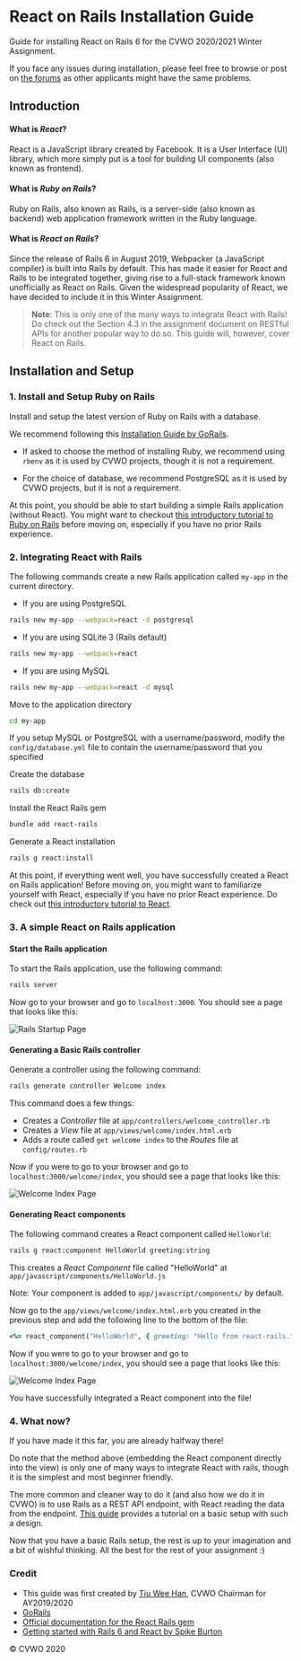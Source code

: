 <!-- markdownlint-disable MD001 MD026 -->

# React on Rails Installation Guide

Guide for installing React on Rails 6 for the CVWO 2020/2021 Winter Assignment.

If you face any issues during installation, please feel free to browse or post on [the forums](https://github.com/zhuhanming/CVWO-2021/issues) as other applicants might have the same problems.

## Introduction

#### What is _React_?

React is a JavaScript library created by Facebook. It is a User Interface (UI) library, which more simply put is a tool for building UI components (also known as frontend).

#### What is _Ruby on Rails_?

Ruby on Rails, also known as Rails, is a server-side (also known as backend) web application framework written in the Ruby language.

#### What is _React on Rails_?

Since the release of Rails 6 in August 2019, Webpacker (a JavaScript compiler) is built into Rails by default. This has made it easier for React and Rails to be integrated together, giving rise to a full-stack framework known unofficially as React on Rails. Given the widespread popularity of React, we have decided to include it in this Winter Assignment.

> **Note**: This is only one of the many ways to integrate React with Rails! Do check out the Section 4.3 in the assignment document on RESTful APIs for another popular way to do so. This guide will, however, cover React on Rails.

## Installation and Setup

### 1. Install and Setup Ruby on Rails

Install and setup the latest version of Ruby on Rails with a database.

We recommend following this [Installation Guide by GoRails](https://gorails.com/setup/).

- If asked to choose the method of installing Ruby, we recommend using `rbenv` as it is used by CVWO projects, though it is not a requirement.

- For the choice of database, we recommend PostgreSQL as it is used by CVWO projects, but it is not a requirement.

At this point, you should be able to start building a simple Rails application (without React). You might want to checkout [this introductory tutorial to Ruby on Rails](https://guides.rubyonrails.org/getting_started.html) before moving on, especially if you have no prior Rails experience.

### 2. Integrating React with Rails

The following commands create a new Rails application called `my-app` in the current directory.

- If you are using PostgreSQL

```bash
rails new my-app --webpack=react -d postgresql
```

- If you are using SQLite 3 (Rails default)

```bash
rails new my-app --webpack=react
```

- If you are using MySQL

```bash
rails new my-app --webpack=react -d mysql
```

Move to the application directory

```bash
cd my-app
```

If you setup MySQL or PostgreSQL with a username/password, modify the `config/database.yml` file to contain the username/password that you specified

Create the database

```bash
rails db:create
```

Install the React Rails gem

```bash
bundle add react-rails
```

Generate a React installation

```bash
rails g react:install
```

At this point, if everything went well, you have successfully created a React on Rails application! Before moving on, you might want to familiarize yourself with React, especially if you have no prior React experience. Do check out [this introductory tutorial to React](https://reactjs.org/tutorial/tutorial.html).

### 3. A simple React on Rails application

#### Start the Rails application

To start the Rails application, use the following command:

```bash
rails server
```

Now go to your browser and go to `localhost:3000`. You should see a page that looks like this:

![Rails Startup Page](https://raw.githubusercontent.com/tiuweehan/React-Rails-Installation-Guide/master/assets/Rails%20Startup%20Page.png)

#### Generating a Basic Rails controller

Generate a controller using the following command:

```bash
rails generate controller Welcome index
```

This command does a few things:

- Creates a _Controller_ file at `app/controllers/welcome_controller.rb`
- Creates a _View_ file at `app/views/welcome/index.html.erb`
- Adds a route called `get welcome index` to the _Routes_ file at `config/routes.rb`

Now if you were to go to your browser and go to `localhost:3000/welcome/index`, you should see a page that looks like this:

![Welcome Index Page](https://raw.githubusercontent.com/tiuweehan/React-Rails-Installation-Guide/master/assets/Controller.png)

#### Generating React components

The following command creates a React component called `HelloWorld`:

```bash
rails g react:component HelloWorld greeting:string
```

This creates a _React Component_ file called "HelloWorld" at `app/javascript/components/HelloWorld.js`

Note: Your component is added to `app/javascript/components/` by default.

Now go to the `app/views/welcome/index.html.erb` you created in the previous step and add the following line to the bottom of the file:

```ruby
<%= react_component("HelloWorld", { greeting: "Hello from react-rails." }) %>
```

Now if you were to go to your browser and go to `localhost:3000/welcome/index`, you should see a page that looks like this:

![Welcome Index Page](https://raw.githubusercontent.com/tiuweehan/React-Rails-Installation-Guide/master/assets/React.png)

You have successfully integrated a React component into the file!

### 4. What now?

If you have made it this far, you are already halfway there!

Do note that the method above (embedding the React component directly into the view) is only one of many ways to integrate React with rails, though it is the simplest and most beginner friendly.

The more common and cleaner way to do it (and also how we do it in CVWO) is to use Rails as a REST API endpoint, with React reading the data from the endpoint. [This guide](https://dev.to/able/building-and-consuming-a-json-api-with-rails-and-react-42p6) provides a tutorial on a basic setup with such a design.

Now that you have a basic Rails setup, the rest is up to your imagination and a bit of wishful thinking. All the best for the rest of your assignment :)

### Credit

- This guide was first created by [Tiu Wee Han](https://github.com/tiuweehan), CVWO Chairman for AY2019/2020
- [GoRails](https://gorails.com/setup)
- [Official documentation for the React Rails gem](https://github.com/reactjs/react-rails)
- [Getting started with Rails 6 and React by Spike Burton](https://medium.com/swlh/getting-started-with-rails-6-and-react-afac8255aecd)

© CVWO 2020
